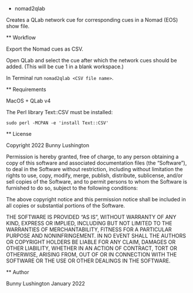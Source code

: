 * nomad2qlab

Creates a QLab network cue for corresponding cues in a Nomad (EOS) show file.

** Workflow

Export the Nomad cues as CSV.

Open QLab and select the cue after which the network cues should be
added.  (This will be cue 1 in a blank workspace.)

In Terminal run `nomad2qlab <CSV file name>`.


** Requirements

MacOS + QLab v4

The Perl library Text::CSV must be installed:

``` shell
sudo perl -MCPAN -e 'install Text::CSV'
```


** License

Copyright 2022 Bunny Lushington

Permission is hereby granted, free of charge, to any person obtaining
a copy of this software and associated documentation files (the
“Software”), to deal in the Software without restriction, including
without limitation the rights to use, copy, modify, merge, publish,
distribute, sublicense, and/or sell copies of the Software, and to
permit persons to whom the Software is furnished to do so, subject to
the following conditions:

The above copyright notice and this permission notice shall be
included in all copies or substantial portions of the Software.

THE SOFTWARE IS PROVIDED “AS IS”, WITHOUT WARRANTY OF ANY KIND,
EXPRESS OR IMPLIED, INCLUDING BUT NOT LIMITED TO THE WARRANTIES OF
MERCHANTABILITY, FITNESS FOR A PARTICULAR PURPOSE AND
NONINFRINGEMENT. IN NO EVENT SHALL THE AUTHORS OR COPYRIGHT HOLDERS BE
LIABLE FOR ANY CLAIM, DAMAGES OR OTHER LIABILITY, WHETHER IN AN ACTION
OF CONTRACT, TORT OR OTHERWISE, ARISING FROM, OUT OF OR IN CONNECTION
WITH THE SOFTWARE OR THE USE OR OTHER DEALINGS IN THE SOFTWARE.


** Author

Bunny Lushington
January 2022
